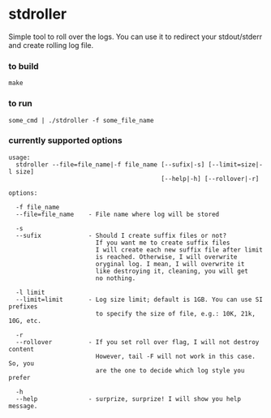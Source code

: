 # stdroller

Simple tool to roll over the logs. You can use it to redirect your stdout/stderr and create rolling log file.

### to build
    make

### to run
    some_cmd | ./stdroller -f some_file_name
    
### currently supported options

    usage:
      stdroller --file=file_name|-f file_name [--sufix|-s] [--limit=size|-l size]
                                              [--help|-h] [--rollover|-r]
    
    options:
    
      -f file_name
      --file=file_name    - File name where log will be stored
    
      -s
      --sufix             - Should I create suffix files or not?
                            If you want me to create suffix files
                            I will create each new suffix file after limit
                            is reached. Otherwise, I will overwrite
                            oryginal log. I mean, I will overwrite it
                            like destroying it, cleaning, you will get
                            no nothing.
    
      -l limit
      --limit=limit       - Log size limit; default is 1GB. You can use SI prefixes
                            to specify the size of file, e.g.: 10K, 21k, 10G, etc.
    
      -r
      --rollover          - If you set roll over flag, I will not destroy content
                            However, tail -F will not work in this case. So, you
                            are the one to decide which log style you prefer
    
      -h
      --help              - surprize, surprize! I will show you help message.    
